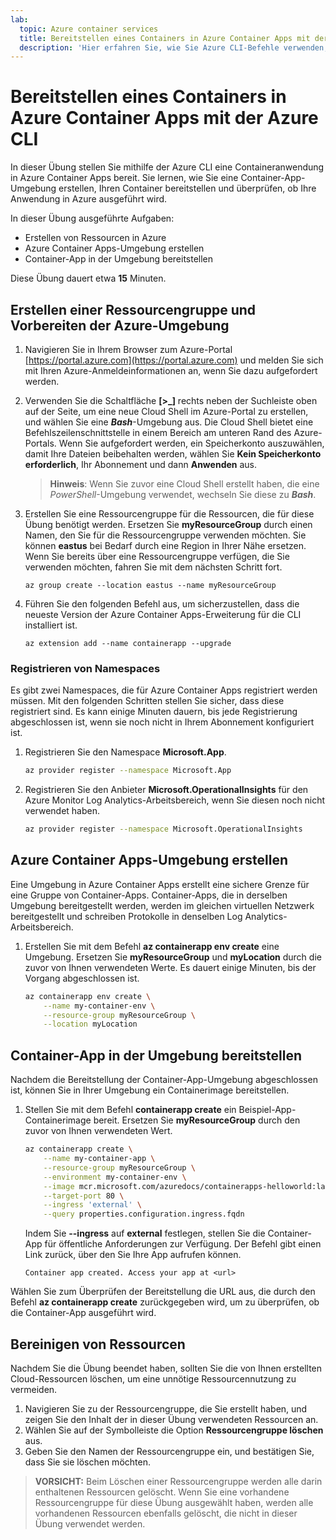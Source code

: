 ```yaml
---
lab:
  topic: Azure container services
  title: Bereitstellen eines Containers in Azure Container Apps mit der Azure CLI
  description: 'Hier erfahren Sie, wie Sie Azure CLI-Befehle verwenden, um eine sichere Azure Container Apps-Umgebung zu erstellen und einen Container bereitzustellen.'
---
```


# Bereitstellen eines Containers in Azure Container Apps mit der Azure CLI

In dieser Übung stellen Sie mithilfe der Azure CLI eine Containeranwendung in Azure Container Apps bereit. Sie lernen, wie Sie eine Container-App-Umgebung erstellen, Ihren Container bereitstellen und überprüfen, ob Ihre Anwendung in Azure ausgeführt wird.

In dieser Übung ausgeführte Aufgaben:

* Erstellen von Ressourcen in Azure
* Azure Container Apps-Umgebung erstellen
* Container-App in der Umgebung bereitstellen

Diese Übung dauert etwa **15** Minuten.

## Erstellen einer Ressourcengruppe und Vorbereiten der Azure-Umgebung

1. Navigieren Sie in Ihrem Browser zum Azure-Portal [https://portal.azure.com](https://portal.azure.com) und melden Sie sich mit Ihren Azure-Anmeldeinformationen an, wenn Sie dazu aufgefordert werden.

1. Verwenden Sie die Schaltfläche **[\>_]** rechts neben der Suchleiste oben auf der Seite, um eine neue Cloud Shell im Azure-Portal zu erstellen, und wählen Sie eine ***Bash***-Umgebung aus. Die Cloud Shell bietet eine Befehlszeilenschnittstelle in einem Bereich am unteren Rand des Azure-Portals. Wenn Sie aufgefordert werden, ein Speicherkonto auszuwählen, damit Ihre Dateien beibehalten werden, wählen Sie **Kein Speicherkonto erforderlich**, Ihr Abonnement und dann **Anwenden** aus.

    > **Hinweis**: Wenn Sie zuvor eine Cloud Shell erstellt haben, die eine *PowerShell*-Umgebung verwendet, wechseln Sie diese zu ***Bash***.

1. Erstellen Sie eine Ressourcengruppe für die Ressourcen, die für diese Übung benötigt werden. Ersetzen Sie **myResourceGroup** durch einen Namen, den Sie für die Ressourcengruppe verwenden möchten. Sie können **eastus** bei Bedarf durch eine Region in Ihrer Nähe ersetzen. Wenn Sie bereits über eine Ressourcengruppe verfügen, die Sie verwenden möchten, fahren Sie mit dem nächsten Schritt fort.

    ```azurecli
    az group create --location eastus --name myResourceGroup
    ```

1. Führen Sie den folgenden Befehl aus, um sicherzustellen, dass die neueste Version der Azure Container Apps-Erweiterung für die CLI installiert ist.

    ```azurecli
    az extension add --name containerapp --upgrade
    ```

### Registrieren von Namespaces

Es gibt zwei Namespaces, die für Azure Container Apps registriert werden müssen. Mit den folgenden Schritten stellen Sie sicher, dass diese registriert sind. Es kann einige Minuten dauern, bis jede Registrierung abgeschlossen ist, wenn sie noch nicht in Ihrem Abonnement konfiguriert ist. 

1. Registrieren Sie den Namespace **Microsoft.App**. 

    ```bash
    az provider register --namespace Microsoft.App
    ```

1. Registrieren Sie den Anbieter **Microsoft.OperationalInsights** für den Azure Monitor Log Analytics-Arbeitsbereich, wenn Sie diesen noch nicht verwendet haben.

    ```bash
    az provider register --namespace Microsoft.OperationalInsights
    ```

## Azure Container Apps-Umgebung erstellen

Eine Umgebung in Azure Container Apps erstellt eine sichere Grenze für eine Gruppe von Container-Apps. Container-Apps, die in derselben Umgebung bereitgestellt werden, werden im gleichen virtuellen Netzwerk bereitgestellt und schreiben Protokolle in denselben Log Analytics-Arbeitsbereich.

1. Erstellen Sie mit dem Befehl **az containerapp env create** eine Umgebung. Ersetzen Sie **myResourceGroup** und **myLocation** durch die zuvor von Ihnen verwendeten Werte. Es dauert einige Minuten, bis der Vorgang abgeschlossen ist.

    ```bash
    az containerapp env create \
        --name my-container-env \
        --resource-group myResourceGroup \
        --location myLocation
    ```

## Container-App in der Umgebung bereitstellen

Nachdem die Bereitstellung der Container-App-Umgebung abgeschlossen ist, können Sie in Ihrer Umgebung ein Containerimage bereitstellen.

1. Stellen Sie mit dem Befehl **containerapp create** ein Beispiel-App-Containerimage bereit. Ersetzen Sie **myResourceGroup** durch den zuvor von Ihnen verwendeten Wert.

    ```bash
    az containerapp create \
        --name my-container-app \
        --resource-group myResourceGroup \
        --environment my-container-env \
        --image mcr.microsoft.com/azuredocs/containerapps-helloworld:latest \
        --target-port 80 \
        --ingress 'external' \
        --query properties.configuration.ingress.fqdn
    ```

    Indem Sie **--ingress** auf **external** festlegen, stellen Sie die Container-App für öffentliche Anforderungen zur Verfügung. Der Befehl gibt einen Link zurück, über den Sie Ihre App aufrufen können.

    ```
    Container app created. Access your app at <url>
    ```

Wählen Sie zum Überprüfen der Bereitstellung die URL aus, die durch den Befehl **az containerapp create** zurückgegeben wird, um zu überprüfen, ob die Container-App ausgeführt wird.

## Bereinigen von Ressourcen

Nachdem Sie die Übung beendet haben, sollten Sie die von Ihnen erstellten Cloud-Ressourcen löschen, um eine unnötige Ressourcennutzung zu vermeiden.

1. Navigieren Sie zu der Ressourcengruppe, die Sie erstellt haben, und zeigen Sie den Inhalt der in dieser Übung verwendeten Ressourcen an.
1. Wählen Sie auf der Symbolleiste die Option **Ressourcengruppe löschen** aus.
1. Geben Sie den Namen der Ressourcengruppe ein, und bestätigen Sie, dass Sie sie löschen möchten.

> **VORSICHT:** Beim Löschen einer Ressourcengruppe werden alle darin enthaltenen Ressourcen gelöscht. Wenn Sie eine vorhandene Ressourcengruppe für diese Übung ausgewählt haben, werden alle vorhandenen Ressourcen ebenfalls gelöscht, die nicht in dieser Übung verwendet werden.
